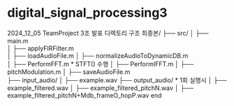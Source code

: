 # digital_signal_processing3
2024_12_05 TeamProject 3조 발표
디렉토리 구조
최종본/
├── src/
│   ├── main.m             
│   ├── applyFIRFilter.m      
│   ├── loadAudioFile.m
│   ├── normalizeAudioToDynamicDB.m         
│   ├── PerformFFT.m * STFT() 수행
│   ├── PerformIFFT.m
│   ├── pitchModulation.m
│   ├── saveAudioFile.m    
├── input_audio/
│   ├── example.wav 
├── output_audio/ * 1회 실행시
│   ├── example_filtered.wav
│   ├── example_filtered_pitchN.wav
│   ├── example_filtered_pitchN+Mdb_frameO_hopP.wav
end
